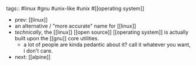tags:: #linux #gnu #unix-like #unix #[[operating system]]

- prev: [[linux]]
- an alternative / "more accurate" name for [[linux]]
- *technically*, the [[linux]] [[open source]] [[operating system]] is actually built upon the [[gnu]] core utilities.
	- a lot of people are kinda pedantic about it? call it whatever you want, i don't care.
- next: [[alpine]]
